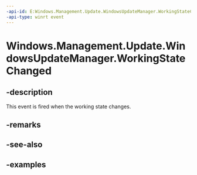 ```yaml
---
-api-id: E:Windows.Management.Update.WindowsUpdateManager.WorkingStateChanged
-api-type: winrt event
---
```


# Windows.Management.Update.WindowsUpdateManager.WorkingStateChanged

<!--
public event Windows.Foundation.TypedEventHandler<Windows.Management.Update.WindowsUpdateManager,object> WorkingStateChanged;
-->


## -description
This event is fired when the working state changes.

## -remarks

## -see-also

## -examples


